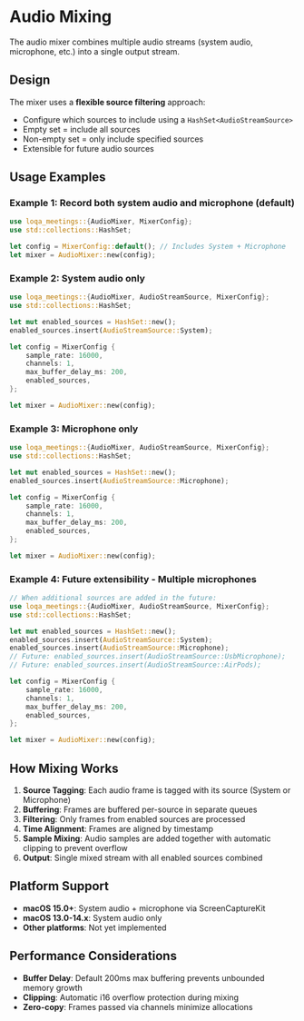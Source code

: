 # Audio Mixing

The audio mixer combines multiple audio streams (system audio, microphone, etc.) into a single output stream.

## Design

The mixer uses a **flexible source filtering** approach:
- Configure which sources to include using a `HashSet<AudioStreamSource>`
- Empty set = include all sources
- Non-empty set = only include specified sources
- Extensible for future audio sources

## Usage Examples

### Example 1: Record both system audio and microphone (default)

```rust
use loqa_meetings::{AudioMixer, MixerConfig};
use std::collections::HashSet;

let config = MixerConfig::default(); // Includes System + Microphone
let mixer = AudioMixer::new(config);
```

### Example 2: System audio only

```rust
use loqa_meetings::{AudioMixer, AudioStreamSource, MixerConfig};
use std::collections::HashSet;

let mut enabled_sources = HashSet::new();
enabled_sources.insert(AudioStreamSource::System);

let config = MixerConfig {
    sample_rate: 16000,
    channels: 1,
    max_buffer_delay_ms: 200,
    enabled_sources,
};

let mixer = AudioMixer::new(config);
```

### Example 3: Microphone only

```rust
use loqa_meetings::{AudioMixer, AudioStreamSource, MixerConfig};
use std::collections::HashSet;

let mut enabled_sources = HashSet::new();
enabled_sources.insert(AudioStreamSource::Microphone);

let config = MixerConfig {
    sample_rate: 16000,
    channels: 1,
    max_buffer_delay_ms: 200,
    enabled_sources,
};

let mixer = AudioMixer::new(config);
```

### Example 4: Future extensibility - Multiple microphones

```rust
// When additional sources are added in the future:
use loqa_meetings::{AudioMixer, AudioStreamSource, MixerConfig};
use std::collections::HashSet;

let mut enabled_sources = HashSet::new();
enabled_sources.insert(AudioStreamSource::System);
enabled_sources.insert(AudioStreamSource::Microphone);
// Future: enabled_sources.insert(AudioStreamSource::UsbMicrophone);
// Future: enabled_sources.insert(AudioStreamSource::AirPods);

let config = MixerConfig {
    sample_rate: 16000,
    channels: 1,
    max_buffer_delay_ms: 200,
    enabled_sources,
};

let mixer = AudioMixer::new(config);
```

## How Mixing Works

1. **Source Tagging**: Each audio frame is tagged with its source (System or Microphone)
2. **Buffering**: Frames are buffered per-source in separate queues
3. **Filtering**: Only frames from enabled sources are processed
4. **Time Alignment**: Frames are aligned by timestamp
5. **Sample Mixing**: Audio samples are added together with automatic clipping to prevent overflow
6. **Output**: Single mixed stream with all enabled sources combined

## Platform Support

- **macOS 15.0+**: System audio + microphone via ScreenCaptureKit
- **macOS 13.0-14.x**: System audio only
- **Other platforms**: Not yet implemented

## Performance Considerations

- **Buffer Delay**: Default 200ms max buffering prevents unbounded memory growth
- **Clipping**: Automatic i16 overflow protection during mixing
- **Zero-copy**: Frames passed via channels minimize allocations
